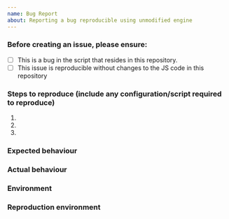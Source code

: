 ```yaml
---
name: Bug Report
about: Reporting a bug reproducible using unmodified engine
---
```

<!-- Welcome to the issues section if it's your first time! -->

### Before creating an issue, please ensure:
- [ ] This is a bug in the script that resides in this repository.
- [ ] This issue is reproducible without changes to the JS code in this repository

### Steps to reproduce (include any configuration/script required to reproduce)
1.
2.
3.

### Expected behaviour
<!-- Tell us what should happen -->

### Actual behaviour
<!-- Tell us what happens instead -->

### Environment
<!-- If the issue is environment specific (e.g. compiling errors), include
     name and version of the operating system and compiler you are using. -->

### Reproduction environment
<!-- If there are specific scripts required to reproduce the issue, provide a link to
     a branch in your fork that has minimum necessary changes to reproduce the issue. -->

